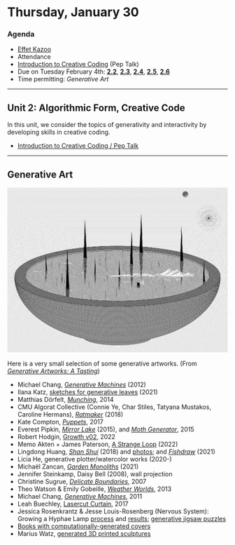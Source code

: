 # Thursday, January 30

### Agenda

* [Effet Kazoo](https://www.youtube.com/watch?v=y9FKxMiiI6Y)
* Attendance
* [Introduction to Creative Coding](https://github.com/golanlevin/lectures/blob/master/lecture_introduction/readme.md) (Pep Talk)
* Due on Tuesday February 4th: [**2.2**](https://github.com/golanlevin/60-120/tree/main/2025/assignments/creative_code#22-ecosystem-familiarization), [**2.3**](https://github.com/golanlevin/60-120/tree/main/2025/assignments/creative_code#23-looking-outwards-generative-art), [**2.4**](https://github.com/golanlevin/60-120/tree/main/2025/assignments/creative_code#24-reading-response-artist-narratives), [**2.5**](https://github.com/golanlevin/60-120/tree/main/2025/assignments/creative_code#25-graphic-primitives-i-drawing-your-initials), [**2.6**](https://github.com/golanlevin/60-120/tree/main/2025/assignments/creative_code#26-graphic-primitives-ii-drawing-from-life)
* Time permitting: *Generative Art*

---

## Unit 2: Algorithmic Form, Creative Code

In this unit, we consider the topics of generativity and interactivity by developing skills in creative coding.

* [Introduction to Creative Coding / Pep Talk](https://github.com/golanlevin/lectures/blob/master/lecture_introduction/readme.md)

---

## Generative Art

![pipkin_mirrorlake_quarter-1024x763.png](img/pipkin_mirrorlake_quarter-1024x763.png)

Here is a very small selection of some generative artworks. (From [*Generative Artworks: A Tasting*](https://golancourses.net/60120/daily-notes/unit-2-creative-code/generative-artworks-tasting/))

* Michael Chang, [G*enerative Machines*](https://web.archive.org/web/20180214093650/https://machines.chromeexperiments.com/) (2012)
* Ilana Katz, [sketches for generative leaves](https://x.com/Lanzerel/status/1356357430351826949) (2021)
* Matthias Dörfelt, [*Munching*](https://www.mokafolio.de/works/Munching), 2014
* CMU Algorat Collective (Connie Ye, Char Stiles, Tatyana Mustakos, Caroline Hermans), [*Ratmaker*](https://algorat.club/ratmaker/index.html) (2018)
* Kate Compton, [*Puppets*](http://www.galaxykate.com/apps/unpublic/puppet/index.html), 2017
* Everest Pipkin, [*Mirror Lake*](https://everest-pipkin.com/#games/mirrorlake.html) (2015), and [*Moth Generator*](https://twitter.com/mothgenerator), 2015
* Robert Hodgin, [Growth v02](https://www.fxhash.xyz/generative/slug/growth-v02), 2022
* Memo Akten + James Paterson, [A Strange Loop](https://www.fxhash.xyz/generative/slug/a-strange-loop) (2022)
* Lingdong Huang, [*Shan Shui*](http://shan-shui-inf.lingdong.works/) (2018) and [photos](https://www.flickr.com/photos/creativeinquiry/albums/72157673905317117); and [*Fishdraw*](https://fishdraw.glitch.me/) (2021)
* Licia He, generative plotter/watercolor works (2020-)
* Michaël Zancan, [*Garden Monoliths*](https://www.fxhash.xyz/generative/2969) (2021)
* Jennifer Steinkamp, Daisy Bell (2008), wall projection
* Christine Sugrue, [*Delicate Boundaries*](http://csugrue.com/delicateboundaries/), 2007
* Theo Watson & Emily Gobeille, [*Weather Worlds*](http://design-io.com/projects/WeatherWorlds/), 2013
* Michael Chang, [*Generative Machines*](https://web.archive.org/web/20200513075153/http://machines.chromeexperiments.com/), 2011
* Leah Buechley, [Lasercut Curtain](https://x.com/leahbuechley/status/936669240605552640?lang=en), 2017
* Jessica Rosenkrantz & Jesse Louis-Rosenberg (Nervous System): Growing a Hyphae Lamp [process](https://vimeo.com/25604611) and [results](https://vimeo.com/25325299); [generative jigsaw puzzles](https://n-e-r-v-o-u-s.com/projects/albums/generative-jigsaw-puzzles/)
* [Books with computationally-generated covers](https://github.com/golanlevin/generative_covers)
* Marius Watz, [generated 3D printed sculptures](https://www.flickr.com/photos/watz/albums/72157688146756901)



